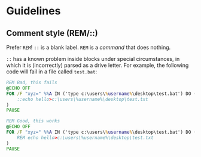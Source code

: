 # Guidelines

## Comment style (REM/::)

Prefer `REM`! `::` is a blank label. `REM` is a _command_ that does nothing.

`::` has a known problem inside blocks under special circumstances, in which it is (incorrectly) parsed as a drive letter. For example, the following code will fail in a file called `test.bat`:

```bat
REM Bad, this fails
@ECHO OFF
FOR /F "xyz=" %%A IN ('type c:\users\%username%\desktop\test.bat') DO (
    ::echo hello>c:\users\%username%\desktop\test.txt
)
PAUSE

REM Good, this works
@ECHO OFF
FOR /F "xyz=" %%A IN ('type c:\users\%username%\desktop\test.bat') DO (
    REM echo hello>c:\users\%username%\desktop\test.txt
)
PAUSE
```
